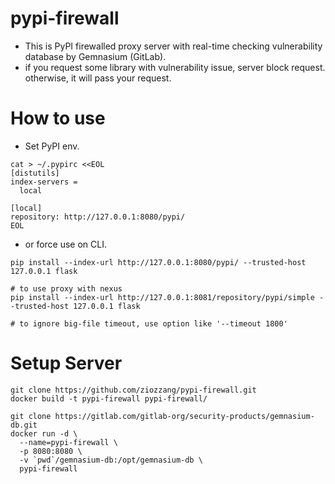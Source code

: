 # pypi-firewall
* This is PyPI firewalled proxy server with real-time checking vulnerability database by Gemnasium (GitLab). 
* if you request some library with vulnerability issue, server block request. otherwise, it will pass your request.

# How to use

* Set PyPI env.

```
cat > ~/.pypirc <<EOL
[distutils]
index-servers =
  local

[local]
repository: http://127.0.0.1:8080/pypi/
EOL
```

* or force use on CLI.

```
pip install --index-url http://127.0.0.1:8080/pypi/ --trusted-host 127.0.0.1 flask

# to use proxy with nexus
pip install --index-url http://127.0.0.1:8081/repository/pypi/simple --trusted-host 127.0.0.1 flask

# to ignore big-file timeout, use option like '--timeout 1800'
```

# Setup Server

```
git clone https://github.com/ziozzang/pypi-firewall.git
docker build -t pypi-firewall pypi-firewall/

git clone https://gitlab.com/gitlab-org/security-products/gemnasium-db.git
docker run -d \
  --name=pypi-firewall \
  -p 8080:8080 \
  -v `pwd`/gemnasium-db:/opt/gemnasium-db \
  pypi-firewall
```

